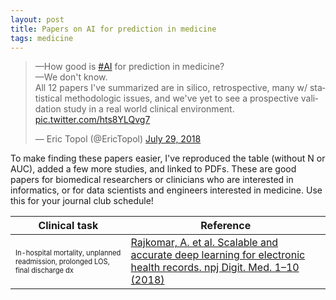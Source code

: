 ```yaml
---
layout: post
title: Papers on AI for prediction in medicine
tags: medicine
---
```


<blockquote class="twitter-tweet" data-cards="hidden" data-lang="en"><p lang="en" dir="ltr">—How good is <a href="https://twitter.com/hashtag/AI?src=hash&amp;ref_src=twsrc%5Etfw">#AI</a> for prediction in medicine?<br>—We don&#39;t know.<br>All 12 papers I&#39;ve summarized are in silico, retrospective, many w/ statistical methodologic issues, and we&#39;ve yet to see a prospective validation study in a real world clinical environment. <a href="https://t.co/hts8YLQvg7">pic.twitter.com/hts8YLQvg7</a></p>&mdash; Eric Topol (@EricTopol) <a href="https://twitter.com/EricTopol/status/1023592380245598208?ref_src=twsrc%5Etfw">July 29, 2018</a></blockquote>
<script async src="https://platform.twitter.com/widgets.js" charset="utf-8"></script>

To make finding these papers easier, I've reproduced the table (without N or AUC), added a few more studies, and linked to PDFs. These are good papers for biomedical researchers or clinicians who are interested in informatics, or for data scientists and engineers interested in medicine. Use this for your journal club schedule!

| Clinical task | Reference |
| --- 			| ---  		|
| <sub><sup>In-hospital mortality, unplanned readmission, prolonged LOS, final discharge dx </sup></sub> | [Rajkomar, A. et al. Scalable and accurate deep learning for electronic health records. npj Digit. Med. 1–10 (2018)](/papers/rajkomar.pdf) | 

